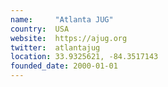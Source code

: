 ```yaml
---
name:     "Atlanta JUG"
country:  USA
website:  https://ajug.org
twitter:  atlantajug
location: 33.9325621, -84.3517143
founded_date: 2000-01-01
---
```

